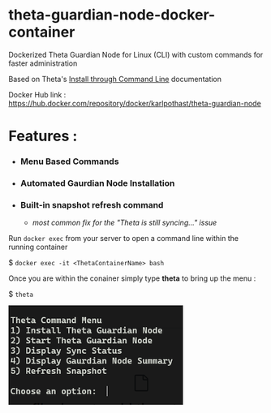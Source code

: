 # theta-guardian-node-docker-container
Dockerized Theta Guardian Node for Linux (CLI) with custom commands for faster administration

Based on Theta's [Install through Command Line] documentation 

Docker Hub link : https://hub.docker.com/repository/docker/karlpothast/theta-guardian-node

> [Install through Command Line]: https://docs.thetatoken.org/docs/running-a-guardian-node-through-command-line

# Features :
- ### Menu Based Commands ###
- ### Automated Gaurdian Node Installation ###
- ### Built-in snapshot refresh command ###
  - *most common fix for the "Theta is still syncing..." issue*

Run `docker exec` from your server to open a command line within the running container

$ `docker exec -it <ThetaContainerName> bash`

Once you are within the conainer simply type **theta** to bring up the menu :

$ `theta`

![alt text][imgMenu]

[imgMenu]: https://github.com/karlpothast/theta-guardian-node-docker-container/blob/master/thetaDockerMenu.png?raw=true "Linux Menu"





